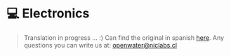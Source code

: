 # 💻 Electronics

> Translation in progress ... :)
> Can find the original in spanish [here](https://niclabs.cl/openwater-es/#/es/Electr%C3%B3nica).
> Any questions you can write us at: openwater@niclabs.cl